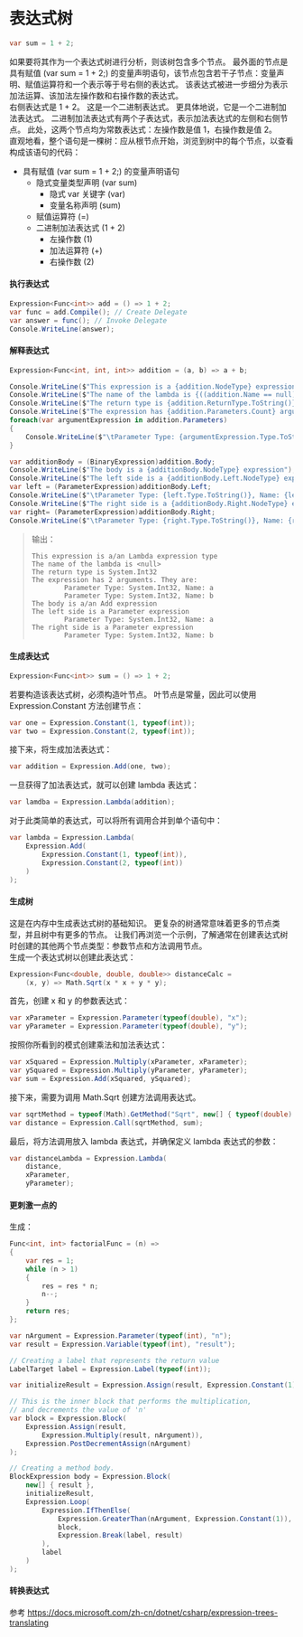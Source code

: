 # 表达式树

```cs
var sum = 1 + 2;
```
如果要将其作为一个表达式树进行分析，则该树包含多个节点。 最外面的节点是具有赋值 (var sum = 1 + 2;) 的变量声明语句，该节点包含若干子节点：变量声明、赋值运算符和一个表示等于号右侧的表达式。 该表达式被进一步细分为表示加法运算、该加法左操作数和右操作数的表达式。  
右侧表达式是 1 + 2。 这是一个二进制表达式。 更具体地说，它是一个二进制加法表达式。 二进制加法表达式有两个子表达式，表示加法表达式的左侧和右侧节点。 此处，这两个节点均为常数表达式：左操作数是值 1，右操作数是值 2。  
直观地看，整个语句是一棵树：应从根节点开始，浏览到树中的每个节点，以查看构成该语句的代码：  
* 具有赋值 (var sum = 1 + 2;) 的变量声明语句
    * 隐式变量类型声明 (var sum)
        * 隐式 var 关键字 (var)
        * 变量名称声明 (sum)
    * 赋值运算符 (=)
    * 二进制加法表达式 (1 + 2)
        * 左操作数 (1)
        * 加法运算符 (+)
        * 右操作数 (2)

#### 执行表达式
```cs
Expression<Func<int>> add = () => 1 + 2;
var func = add.Compile(); // Create Delegate
var answer = func(); // Invoke Delegate
Console.WriteLine(answer);
```

#### 解释表达式
```cs
Expression<Func<int, int, int>> addition = (a, b) => a + b;

Console.WriteLine($"This expression is a {addition.NodeType} expression type");
Console.WriteLine($"The name of the lambda is {((addition.Name == null) ? "<null>" : addition.Name)}");
Console.WriteLine($"The return type is {addition.ReturnType.ToString()}");
Console.WriteLine($"The expression has {addition.Parameters.Count} arguments. They are:");
foreach(var argumentExpression in addition.Parameters)
{
    Console.WriteLine($"\tParameter Type: {argumentExpression.Type.ToString()}, Name: {argumentExpression.Name}");
}

var additionBody = (BinaryExpression)addition.Body;
Console.WriteLine($"The body is a {additionBody.NodeType} expression");
Console.WriteLine($"The left side is a {additionBody.Left.NodeType} expression");
var left = (ParameterExpression)additionBody.Left;
Console.WriteLine($"\tParameter Type: {left.Type.ToString()}, Name: {left.Name}");
Console.WriteLine($"The right side is a {additionBody.Right.NodeType} expression");
var right= (ParameterExpression)additionBody.Right;
Console.WriteLine($"\tParameter Type: {right.Type.ToString()}, Name: {right.Name}");
```
> 输出：
> ```
> This expression is a/an Lambda expression type
> The name of the lambda is <null>
> The return type is System.Int32
> The expression has 2 arguments. They are:
>         Parameter Type: System.Int32, Name: a
>         Parameter Type: System.Int32, Name: b
> The body is a/an Add expression
> The left side is a Parameter expression
>         Parameter Type: System.Int32, Name: a
> The right side is a Parameter expression
>         Parameter Type: System.Int32, Name: b
> ```

#### 生成表达式
```cs
Expression<Func<int>> sum = () => 1 + 2;
```
若要构造该表达式树，必须构造叶节点。 叶节点是常量，因此可以使用 Expression.Constant 方法创建节点：
```cs
var one = Expression.Constant(1, typeof(int));
var two = Expression.Constant(2, typeof(int));
```
接下来，将生成加法表达式：
```cs
var addition = Expression.Add(one, two);
```
一旦获得了加法表达式，就可以创建 lambda 表达式：
```cs
var lamdba = Expression.Lambda(addition);
```

对于此类简单的表达式，可以将所有调用合并到单个语句中：
```cs
var lambda = Expression.Lambda(
    Expression.Add(
        Expression.Constant(1, typeof(int)),
        Expression.Constant(2, typeof(int))
    )
);
```

#### 生成树
这是在内存中生成表达式树的基础知识。 更复杂的树通常意味着更多的节点类型，并且树中有更多的节点。 让我们再浏览一个示例，了解通常在创建表达式树时创建的其他两个节点类型：参数节点和方法调用节点。  
生成一个表达式树以创建此表达式：
```cs
Expression<Func<double, double, double>> distanceCalc =
    (x, y) => Math.Sqrt(x * x + y * y);
```

首先，创建 x 和 y 的参数表达式：
```cs
var xParameter = Expression.Parameter(typeof(double), "x");
var yParameter = Expression.Parameter(typeof(double), "y");
```

按照你所看到的模式创建乘法和加法表达式：
```cs
var xSquared = Expression.Multiply(xParameter, xParameter);
var ySquared = Expression.Multiply(yParameter, yParameter);
var sum = Expression.Add(xSquared, ySquared);
```

接下来，需要为调用 Math.Sqrt 创建方法调用表达式。
```cs
var sqrtMethod = typeof(Math).GetMethod("Sqrt", new[] { typeof(double) });
var distance = Expression.Call(sqrtMethod, sum);
```
最后，将方法调用放入 lambda 表达式，并确保定义 lambda 表达式的参数：
```cs
var distanceLambda = Expression.Lambda(
    distance,
    xParameter,
    yParameter);
```

#### 更刺激一点的
生成：
```cs
Func<int, int> factorialFunc = (n) =>
{
    var res = 1;
    while (n > 1)
    {
        res = res * n;
        n--;
    }
    return res;
};
```
```cs
var nArgument = Expression.Parameter(typeof(int), "n");
var result = Expression.Variable(typeof(int), "result");

// Creating a label that represents the return value
LabelTarget label = Expression.Label(typeof(int));

var initializeResult = Expression.Assign(result, Expression.Constant(1));

// This is the inner block that performs the multiplication,
// and decrements the value of 'n'
var block = Expression.Block(
    Expression.Assign(result,
        Expression.Multiply(result, nArgument)),
    Expression.PostDecrementAssign(nArgument)
);

// Creating a method body.
BlockExpression body = Expression.Block(
    new[] { result },
    initializeResult,
    Expression.Loop(
        Expression.IfThenElse(
            Expression.GreaterThan(nArgument, Expression.Constant(1)),
            block,
            Expression.Break(label, result)
        ),
        label
    )
);
```

#### 转换表达式
参考 https://docs.microsoft.com/zh-cn/dotnet/csharp/expression-trees-translating
